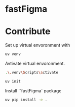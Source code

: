 # fastFigma


# Contribute
Set up virtual envoronment with
```bash
uv venv
```
Avtivate virtual envoronment.
```bash
.\.venv\Scripts\activate
```
```bash
uv init
```
Install ``fastFigma` package
```bash
uv pip install -e .
```